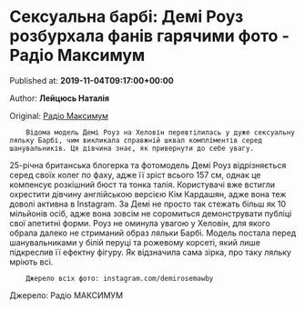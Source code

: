 
# Сексуальна барбі: Демі Роуз розбурхала фанів гарячими фото - Радіо Максимум

Published at: **2019-11-04T09:17:00+00:00**

Author: **Лейцюсь Наталія**

Original: [Радіо Максимум](https://maximum.fm/seksualna-barbi-demi-rouz-rozburhala-faniv-garyachimi-foto_n169011)


        Відома модель Демі Роуз на Хеловін перевтілилась у дуже сексуальну ляльку Барбі, чим викликала справжній шквал компліментів серед шанувальників. Ця дівчина знає, як привернути до себе увагу.
      
25-річна британська блогерка та фотомодель Демі Роуз відрізняється серед своїх колег по фаху, адже її зріст всього 157 см, однак це компенсує розкішний бюст та тонка талія. Користувачі вже встигли охрестити дівчину англійською версією Кім Кардашян, адже вона теж доволі активна в Instagram. За Демі не просто так стежать більш як 10 мільйонів осіб, адже вона зовсім не соромиться демонструвати публіці свої апетитні форми.
Роуз не оминула увагою у Хеловін, для якого обрала далеко не стриманий образ ляльки Барбі. Модель постала перед шанувальниками у білій перуці та рожевому корсеті, який лише підкреслив її ефектну фігуру. Як відзначила сама зірка, про таку ляльку мріють всі.

        Джерело всіх фото: instagram.com/demirosemawby
      
Джерело: Радіо МАКСИМУМ
